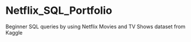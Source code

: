 # Netflix_SQL_Portfolio
Beginner SQL queries by using Netflix Movies and TV Shows dataset from Kaggle
